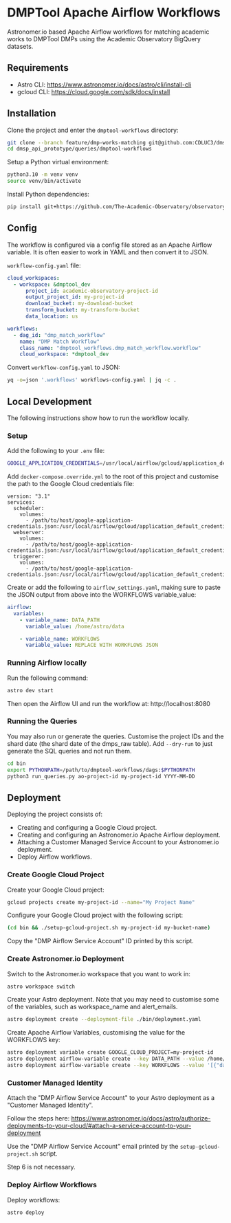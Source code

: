 # DMPTool Apache Airflow Workflows
Astronomer.io based Apache Airflow workflows for matching academic works to DMPTool DMPs using the Academic Observatory 
BigQuery datasets.

## Requirements
* Astro CLI: https://www.astronomer.io/docs/astro/cli/install-cli
* gcloud CLI: https://cloud.google.com/sdk/docs/install

## Installation
Clone the project and enter the `dmptool-workflows` directory:
```bash
git clone --branch feature/dmp-works-matching git@github.com:CDLUC3/dmsp_api_prototype.git
cd dmsp_api_prototype/queries/dmptool-workflows
```

Setup a Python virtual environment:
```bash
python3.10 -m venv venv
source venv/bin/activate 
```

Install Python dependencies:
```bash
pip install git+https://github.com/The-Academic-Observatory/observatory-platform.git@feature/astro_kubernetes --constraint https://raw.githubusercontent.com/apache/airflow/constraints-2.7.3/constraints-no-providers-3.10.txt
```

## Config
The workflow is configured via a config file stored as an Apache Airflow variable. It is often easier to work in YAML 
and then convert it to JSON.

`workflow-config.yaml` file:
```yaml
cloud_workspaces:
  - workspace: &dmptool_dev
      project_id: academic-observatory-project-id
      output_project_id: my-project-id
      download_bucket: my-download-bucket
      transform_bucket: my-transform-bucket
      data_location: us

workflows:
  - dag_id: "dmp_match_workflow"
    name: "DMP Match Workflow"
    class_name: "dmptool_workflows.dmp_match_workflow.workflow"
    cloud_workspace: *dmptool_dev
```

Convert `workflow-config.yaml` to JSON:
```bash
yq -o=json '.workflows' workflows-config.yaml | jq -c .
```

## Local Development
The following instructions show how to run the workflow locally.

### Setup
Add the following to your `.env` file:
```bash
GOOGLE_APPLICATION_CREDENTIALS=/usr/local/airflow/gcloud/application_default_credentials.json
```

Add `docker-compose.override.yml` to the root of this project and customise the path to the Google Cloud credentials file:
```commandline
version: "3.1"
services:
  scheduler:
    volumes:
      - /path/to/host/google-application-credentials.json:/usr/local/airflow/gcloud/application_default_credentials.json:ro
  webserver:
    volumes:
      - /path/to/host/google-application-credentials.json:/usr/local/airflow/gcloud/application_default_credentials.json:ro
  triggerer:
    volumes:
      - /path/to/host/google-application-credentials.json:/usr/local/airflow/gcloud/application_default_credentials.json:ro
```


Create or add the following to `airflow_settings.yaml`, making sure to paste the JSON output from above into the 
WORKFLOWS variable_value:
```yaml
airflow:
  variables:
    - variable_name: DATA_PATH
      variable_value: /home/astro/data

    - variable_name: WORKFLOWS
      variable_value: REPLACE WITH WORKFLOWS JSON
```

### Running Airflow locally
Run the following command:
```bash
astro dev start
```

Then open the Airflow UI and run the workflow at: http://localhost:8080

### Running the Queries
You may also run or generate the queries. Customise the project IDs and the shard date (the shard date of the dmps_raw
table). Add `--dry-run` to just generate the SQL queries and not run them.
```bash
cd bin
export PYTHONPATH=/path/to/dmptool-workflows/dags:$PYTHONPATH
python3 run_queries.py ao-project-id my-project-id YYYY-MM-DD
```

## Deployment
Deploying the project consists of:
* Creating and configuring a Google Cloud project.
* Creating and configuring an Astronomer.io Apache Airflow deployment.
* Attaching a Customer Managed Service Account to your Astronomer.io deployment.
* Deploy Airflow workflows.

### Create Google Cloud Project
Create your Google Cloud project:
```bash
gcloud projects create my-project-id --name="My Project Name"
```

Configure your Google Cloud project with the following script:
```bash
(cd bin && ./setup-gcloud-project.sh my-project-id my-bucket-name)
```

Copy the "DMP Airflow Service Account" ID printed by this script.

### Create Astronomer.io Deployment
Switch to the Astronomer.io workspace that you want to work in:
```bash
astro workspace switch
```

Create your Astro deployment. Note that you may need to customise some of the variables, such as workspace_name and
alert_emails.
```bash
astro deployment create --deployment-file ./bin/deployment.yaml
```

Create Apache Airflow Variables, customising the value for the WORKFLOWS key:
```bash
astro deployment variable create GOOGLE_CLOUD_PROJECT=my-project-id
astro deployment airflow-variable create --key DATA_PATH --value /home/astro/data
astro deployment airflow-variable create --key WORKFLOWS --value '[{"dag_id":"dmp_match_workflow","name":"DMP Match Workflow","class_name":"dmptool_workflows.dmp_match_workflow.workflow","cloud_workspace":{...}}]'
```

### Customer Managed Identity
Attach the "DMP Airflow Service Account" to your Astro deployment as a "Customer Managed Identity".

Follow the steps here: https://www.astronomer.io/docs/astro/authorize-deployments-to-your-cloud/#attach-a-service-account-to-your-deployment

Use the "DMP Airflow Service Account" email printed by the `setup-gcloud-project.sh` script.

Step 6 is not necessary.

### Deploy Airflow Workflows
Deploy workflows:
```bash
astro deploy
```